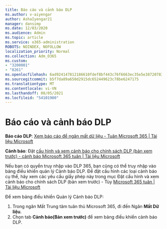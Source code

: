 ```yaml
---
title: Báo cáo và cảnh báo DLP
ms.author: v-aiyengar
author: AshaIyengar21
manager: dansimp
ms.date: 12/03/2020
ms.audience: Admin
ms.topic: article
ms.service: o365-administration
ROBOTS: NOINDEX, NOFOLLOW
localization_priority: Normal
ms.collection: Adm_O365
ms.custom:
- "3200001"
- "8261"
ms.openlocfilehash: 6ad924147812186610fdef8bf443c76f6663ec35e5e38720783fd4b0369bc579
ms.sourcegitcommit: b5f7da89a650d2915dc652449623c78be6247175
ms.translationtype: MT
ms.contentlocale: vi-VN
ms.lasthandoff: 08/05/2021
ms.locfileid: "54101900"
---
```

# <a name="dlp-reporting-and-alerts"></a>Báo cáo và cảnh báo DLP

**Báo cáo DLP**: [Xem báo cáo để ngăn mất dữ liệu - Tuân Microsoft 365 | Tài liệu Microsoft](https://docs.microsoft.com/microsoft-365/compliance/view-the-dlp-reports?view=o365-worldwide&preserve-view=true)

**Cảnh báo**: Đặt [cấu hình và xem cảnh báo cho chính sách DLP (bản xem trước) - cảnh báo Microsoft 365 tuân | Tài liệu Microsoft](https://docs.microsoft.com/microsoft-365/compliance/dlp-configure-view-alerts-policies?view=o365-worldwide&preserve-view=true)

 Nếu bạn có quyền truy nhập vào DLP 365, bạn cũng có thể truy nhập vào bảng điều khiển quản lý Cảnh báo DLP.  Để đặt cấu hình các loại cảnh báo cụ thể, hãy xem các yêu cầu giấy phép này trong mục Đặt cấu hình và xem cảnh báo cho chính sách DLP (bản xem trước) - Tùy [Microsoft 365 tuân | Tài liệu Microsoft](https://docs.microsoft.com/microsoft-365/compliance/dlp-configure-view-alerts-policies?view=o365-worldwide#licensing-for-alert-configuration-options&preserve-view=true)

Để xem bảng điều khiển Quản lý Cảnh báo DLP:

1. Trong ngăn Mất Trung tâm tuân thủ Microsoft 365, đi đến Ngăn **Mất Dữ liệu**.
1. Chọn tab **Cảnh báo(Bản xem trước)** để xem bảng điều khiển cảnh báo DLP.